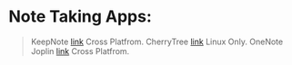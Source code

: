 
# Note Taking Apps:

> KeepNote [link](http://keepnote.org/) Cross Platfrom.
> CherryTree [link](https://www.giuspen.com/cherrytree) Linux Only.
> OneNote
> Joplin [link](https://github.com/laurent22/joplin) Cross Platfrom.

